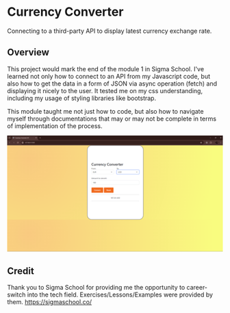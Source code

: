 # Currency Converter

Connecting to a third-party API to display latest currency exchange rate.

## Overview

This project would mark the end of the module 1 in Sigma School. I've learned not only how to connect to an API from my Javascript code, but also how to get the data in a form of JSON via async operation (fetch) and displaying it nicely to the user. It tested me on my css understanding, including my usage of styling libraries like bootstrap.

This module taught me not just how to code, but also how to navigate myself through documentations that may or may not be complete in terms of implementation of the process. 

![Alt text](assets/currency-converter.png)


## Credit

Thank you to Sigma School for providing me the opportunity to career-switch into the tech field. Exercises/Lessons/Examples were provided by them. https://sigmaschool.co/
